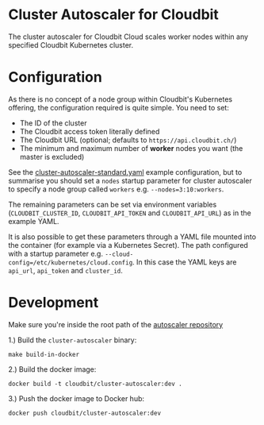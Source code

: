 # Cluster Autoscaler for Cloudbit

The cluster autoscaler for Cloudbit Cloud scales worker nodes within any specified Cloudbit Kubernetes cluster.

# Configuration
As there is no concept of a node group within Cloudbit's Kubernetes offering, the configuration required is quite 
simple. You need to set:

- The ID of the cluster
- The Cloudbit access token literally defined
- The Cloudbit URL (optional; defaults to `https://api.cloudbit.ch/`)
- The minimum and maximum number of **worker** nodes you want (the master is excluded)

See the [cluster-autoscaler-standard.yaml](examples/cluster-autoscaler-standard.yaml) example configuration, but to 
summarise you should set a `nodes` startup parameter for cluster autoscaler to specify a node group called `workers` 
e.g. `--nodes=3:10:workers`.

The remaining parameters can be set via environment variables (`CLOUDBIT_CLUSTER_ID`, `CLOUDBIT_API_TOKEN` and `CLOUDBIT_API_URL`) as in the
example YAML.

It is also possible to get these parameters through a YAML file mounted into the container
(for example via a Kubernetes Secret). The path configured with a startup parameter e.g.
`--cloud-config=/etc/kubernetes/cloud.config`. In this case the YAML keys are `api_url`, `api_token` and `cluster_id`.


# Development

Make sure you're inside the root path of the [autoscaler
repository](https://github.com/kubernetes/autoscaler)

1.) Build the `cluster-autoscaler` binary:


```
make build-in-docker
```

2.) Build the docker image:

```
docker build -t cloudbit/cluster-autoscaler:dev .
```

3.) Push the docker image to Docker hub:

```
docker push cloudbit/cluster-autoscaler:dev
```